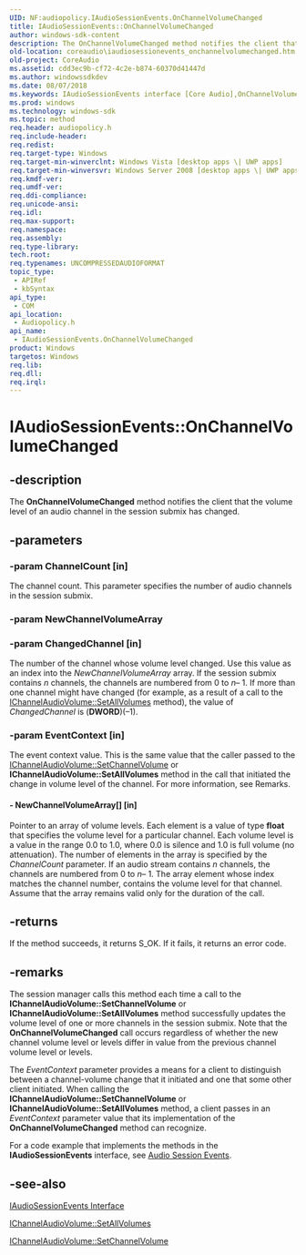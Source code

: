```yaml
---
UID: NF:audiopolicy.IAudioSessionEvents.OnChannelVolumeChanged
title: IAudioSessionEvents::OnChannelVolumeChanged
author: windows-sdk-content
description: The OnChannelVolumeChanged method notifies the client that the volume level of an audio channel in the session submix has changed.
old-location: coreaudio\iaudiosessionevents_onchannelvolumechanged.htm
old-project: CoreAudio
ms.assetid: cdd3ec9b-cf72-4c2e-b874-60370d41447d
ms.author: windowssdkdev
ms.date: 08/07/2018
ms.keywords: IAudioSessionEvents interface [Core Audio],OnChannelVolumeChanged method, IAudioSessionEvents.OnChannelVolumeChanged, IAudioSessionEvents::OnChannelVolumeChanged, IAudioSessionEventsOnChannelVolumeChanged, OnChannelVolumeChanged, OnChannelVolumeChanged method [Core Audio], OnChannelVolumeChanged method [Core Audio],IAudioSessionEvents interface, audiopolicy/IAudioSessionEvents::OnChannelVolumeChanged, coreaudio.iaudiosessionevents_onchannelvolumechanged
ms.prod: windows
ms.technology: windows-sdk
ms.topic: method
req.header: audiopolicy.h
req.include-header: 
req.redist: 
req.target-type: Windows
req.target-min-winverclnt: Windows Vista [desktop apps \| UWP apps]
req.target-min-winversvr: Windows Server 2008 [desktop apps \| UWP apps]
req.kmdf-ver: 
req.umdf-ver: 
req.ddi-compliance: 
req.unicode-ansi: 
req.idl: 
req.max-support: 
req.namespace: 
req.assembly: 
req.type-library: 
tech.root: 
req.typenames: UNCOMPRESSEDAUDIOFORMAT
topic_type:
 - APIRef
 - kbSyntax
api_type:
 - COM
api_location:
 - Audiopolicy.h
api_name:
 - IAudioSessionEvents.OnChannelVolumeChanged
product: Windows
targetos: Windows
req.lib: 
req.dll: 
req.irql: 
---
```


# IAudioSessionEvents::OnChannelVolumeChanged


## -description



The <b>OnChannelVolumeChanged</b> method notifies the client that the volume level of an audio channel in the session submix has changed.




## -parameters




### -param ChannelCount [in]

The channel count. This parameter specifies the number of audio channels in the session submix.


### -param NewChannelVolumeArray




### -param ChangedChannel [in]

The number of the channel whose volume level changed. Use this value as an index into the <i>NewChannelVolumeArray</i> array. If the session submix contains <i>n</i> channels, the channels are numbered from 0 to <i>n</i>– 1. If more than one channel might have changed (for example, as a result of a call to the <a href="https://msdn.microsoft.com/9081e814-d0b2-4b0e-9e4c-3590058e7196">IChannelAudioVolume::SetAllVolumes</a> method), the value of <i>ChangedChannel</i> is (<b>DWORD</b>)(–1).


### -param EventContext [in]

The event context value. This is the same value that the caller passed to the <a href="https://msdn.microsoft.com/b7baeebf-01d3-4dec-a674-73a84bbf7a66">IChannelAudioVolume::SetChannelVolume</a> or <b>IChannelAudioVolume::SetAllVolumes</b> method in the call that initiated the change in volume level of the channel. For more information, see Remarks.


#### - NewChannelVolumeArray[] [in]

Pointer to an array of volume levels. Each element is a value of type <b>float</b> that specifies the volume level for a particular channel. Each volume level is a value in the range 0.0 to 1.0, where 0.0 is silence and 1.0 is full volume (no attenuation). The number of elements in the array is specified by the <i>ChannelCount</i> parameter. If an audio stream contains <i>n</i> channels, the channels are numbered from 0 to <i>n</i>– 1. The array element whose index matches the channel number, contains the volume level for that channel. Assume that the array remains valid only for the duration of the call.


## -returns



If the method succeeds, it returns S_OK. If it fails, it returns an error code.




## -remarks



The session manager calls this method each time a call to the <b>IChannelAudioVolume::SetChannelVolume</b> or <b>IChannelAudioVolume::SetAllVolumes</b> method successfully updates the volume level of one or more channels in the session submix. Note that the <b>OnChannelVolumeChanged</b> call occurs regardless of whether the new channel volume level or levels differ in value from the previous channel volume level or levels.

The <i>EventContext</i> parameter provides a means for a client to distinguish between a channel-volume change that it initiated and one that some other client initiated. When calling the <b>IChannelAudioVolume::SetChannelVolume</b> or <b>IChannelAudioVolume::SetAllVolumes</b> method, a client passes in an <i>EventContext</i> parameter value that its implementation of the <b>OnChannelVolumeChanged</b> method can recognize.

For a code example that implements the methods in the <b>IAudioSessionEvents</b> interface, see <a href="https://msdn.microsoft.com/6943b405-0807-412b-a149-fc3a8ece1b48">Audio Session Events</a>.




## -see-also




<a href="https://msdn.microsoft.com/fd287ef7-8a37-4342-b4c2-79b84a56c30e">IAudioSessionEvents Interface</a>



<a href="https://msdn.microsoft.com/9081e814-d0b2-4b0e-9e4c-3590058e7196">IChannelAudioVolume::SetAllVolumes</a>



<a href="https://msdn.microsoft.com/b7baeebf-01d3-4dec-a674-73a84bbf7a66">IChannelAudioVolume::SetChannelVolume</a>
 

 

